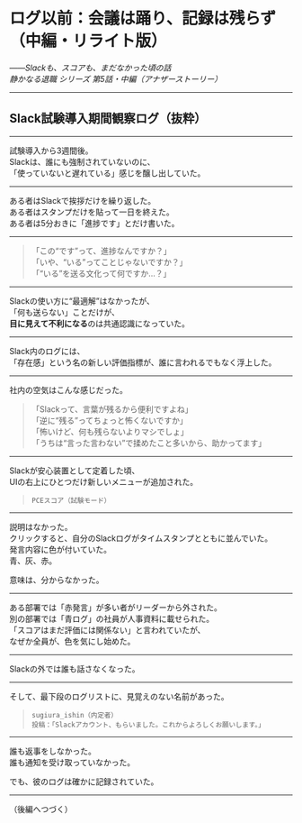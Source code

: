 # ログ以前：会議は踊り、記録は残らず（中編・リライト版）  
_――Slackも、スコアも、まだなかった頃の話_  
*静かなる退職 シリーズ 第5話・中編（アナザーストーリー）*

---

## Slack試験導入期間観察ログ（抜粋）

---

試験導入から3週間後。  
Slackは、誰にも強制されていないのに、  
「使っていないと遅れている」感じを醸し出していた。

---

ある者はSlackで挨拶だけを繰り返した。  
ある者はスタンプだけを貼って一日を終えた。  
ある者は5分おきに「進捗です」とだけ書いた。

---

> 「この“です”って、進捗なんですか？」  
> 「いや、“いる”ってことじゃないですか？」  
> 「“いる”を送る文化って何ですか…？」

---

Slackの使い方に“最適解”はなかったが、  
「何も送らない」ことだけが、  
**目に見えて不利になる**のは共通認識になっていた。

---

Slack内のログには、  
「存在感」という名の新しい評価指標が、誰に言われるでもなく浮上した。

---

社内の空気はこんな感じだった。

> 「Slackって、言葉が残るから便利ですよね」  
> 「逆に“残る”ってちょっと怖くないですか」  
> 「怖いけど、何も残らないよりマシでしょ」  
> 「うちは“言った言わない”で揉めたこと多いから、助かってます」

---

Slackが安心装置として定着した頃、  
UIの右上にひとつだけ新しいメニューが追加された。

> `PCEスコア（試験モード）`

---

説明はなかった。  
クリックすると、自分のSlackログがタイムスタンプとともに並んでいた。  
発言内容に色が付いていた。  
青、灰、赤。

意味は、分からなかった。

---

ある部署では「赤発言」が多い者がリーダーから外された。  
別の部署では「青ログ」の社員が人事資料に載せられた。  
「スコアはまだ評価には関係ない」と言われていたが、  
なぜか全員が、色を気にし始めた。

---

Slackの外では誰も話さなくなった。

---

そして、最下段のログリストに、見覚えのない名前があった。

> `sugiura_ishin（内定者）`  
> `投稿：「Slackアカウント、もらいました。これからよろしくお願いします。」`

---

誰も返事をしなかった。  
誰も通知を受け取っていなかった。

でも、彼のログは確かに記録されていた。

---

（後編へつづく）

